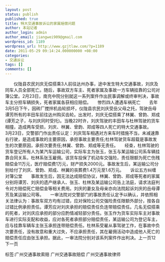 ```yaml
---
layout: post
status: publish
published: true
title: 特大交通事故诉讼的家属赔偿问题
author: 本站记者
author_login: admin
author_email: jiangwei909@gmail.com
wordpress_id: 1189
wordpress_url: http://www.gzjtlaw.com/?p=1189
date: 2011-05-29 09:14:24.000000000 +08:00
categories:
- 交通诉讼
tags: []
comments: []
---
```

　　仪陇县农民刘庆无偿搭乘3人前往达州办事，途中发生特大交通事故，刘庆及同车人员全部死亡。随后，事故双方车主、死者家属及事故一方车辆挂靠的公司对簿公堂。2月23日，南充中院分别就这一系列案件作出民事调解或终审判决，事故车主分担车辆损失，死者家属各获相应赔偿。　　惨烈四人遭遇车祸死亡　　去年3月5日下午，因砖厂搅拌机齿轮损坏，仪陇县农民刘庆受岳父母之托，驾驶岳母谭芳所有的丰田车前往达州购买齿轮。出发时，刘庆无偿搭乘了林翼、曾韵、郑成(谭芳之子，与刘庆同时受托)。当晚22时许，刘庆驾驶的丰田车与杜林驾驶的货车相撞，造成两车受损，刘庆、林翼、曾韵、郑成等四人死亡的特大交通事故。　　3月23日，交警部门作出责任认定：刘庆驾车相遇对方来车时措施不当，未减速靠右行驶，是造成事故的主要原因，承担事故主要责任;杜林驾驶货车超载是事故发生的次要原因，承担次要责任;林翼、曾韵、郑成等无责任。　　经查，杜林驾驶的货车登记所有人为某汽车运输公司，实际车主为张玉，张玉与某运输公司系车辆挂靠合同关系，杜林系张玉雇佣。该货车投保了机动车交强险，责任限额为死亡伤残赔偿金11万元，医疗赔偿费1万元，财产损失2000元。事故发生后，某运输公司分别给付了刘庆、曾韵、郑成、林翼的丧葬费1.4万元至1.6万元。　　诉讼五方纠缠对簿公堂　　事故发生后，因无法达成赔偿协议，林翼、曾韵、郑成等死者的家属分别将谭芳、刘庆的遗产继承人、张玉、杜林及某运输公司告上法庭，请求法庭判令对方赔偿死亡赔偿金等相关费用。刘庆的妻女及母亲亦向法院起诉刘庆的岳母谭芳及某运输公司等。　　一审法院对交警部门的事故责任认定予以确认，并依照相关法律认为：事故车双方均有过错，应对保险公司交强险责任限额外部分，按各自过错比例承担责任。谭芳应对刘庆承担的赔偿责任负连带赔偿责任。几名无偿搭乘的死者，对刘庆应承担的部分应酌情减轻部分责任。张玉作为货车实际车主对事故车进行实际支配和收益，应对各死者承担部分赔偿责任，某运输公司为登记车主，应与挂靠车辆车主张玉承担连带赔偿责任。杜林系受雇从事驾驶工作，在事故中负次要责任，没有故意和重大过失，不应承担责任，其在雇佣活动中造成他人死亡的赔偿责任应由张玉承担。据此，一审法院分别对该系列案件作出判决。上一页12下一页标签:广州交通事故索赔 广州交通事故赔偿 广州交通事故律师
